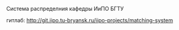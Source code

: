 Система распределния кафедры ИиПО БГТУ

гитлаб: http://git.iipo.tu-bryansk.ru/iipo-projects/matching-system